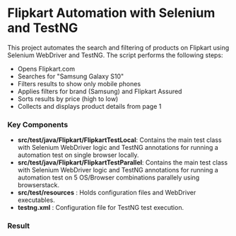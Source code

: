 
# Flipkart Automation with Selenium and TestNG

This project automates the search and filtering of products on Flipkart using Selenium WebDriver and TestNG. The script performs the following steps:

* Opens Flipkart.com
* Searches for "Samsung Galaxy S10"
* Filters results to show only mobile phones
* Applies filters for brand (Samsung) and Flipkart Assured
* Sorts results by price (high to low)
* Collects and displays product details from page 1


### Key Components
* __src/test/java/Flipkart/FlipkartTestLocal__: Contains the main test class with Selenium WebDriver logic and TestNG annotations for running a automation test on single browser locally.
* __src/test/java/Flipkart/FlipkartTestParallel__: Contains the main test class with Selenium WebDriver logic and TestNG annotations for running a automation test on 5 OS/Browser combinations parallely using browserstack.
* __src/test/resources__ : Holds configuration files and WebDriver executables.
* __testng.xml__ : Configuration file for TestNG test execution.

### Result

